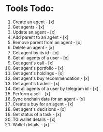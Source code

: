 # Tools Todo:

1. Create an agent - [x]
2. Get agents - [x]
3. Update an agent - [x]
4. Add parent to an agent - [x]
5. Remove parent from an agent - [x]
6. Delete an agent - [x]
7. Get agent by its id - [x]
8. Get all agents of a user - [x]
9. Get agent's call - [x]
10. Get agent's portfolio - [x]
11. Get agent's holdings - [x]
12. Get agent's buy recommendation - [x]
13. Get agent's trades - [x]
14. Get all agents of a user by telegram id - [x]
15. Perform a sell - [x]
16. Sync onchain data for an agent - [x]
17. Create a buy for an agent - [x]
18. Get agent's decisions - [x]
19. Get status of a task - [x]
20. TG wallet details - [x]
21. Wallet details - [x]
